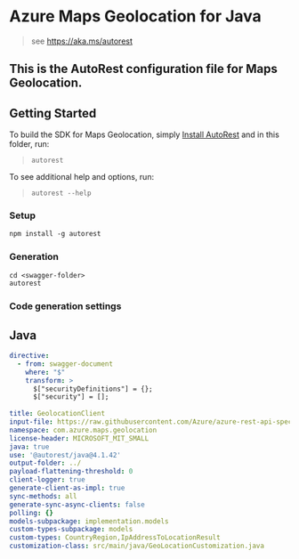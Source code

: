 # Azure Maps Geolocation for Java

> see https://aka.ms/autorest

This is the AutoRest configuration file for Maps Geolocation.
---
## Getting Started

To build the SDK for Maps Geolocation, simply [Install AutoRest](https://aka.ms/autorest) and in this folder, run:

> `autorest`

To see additional help and options, run:

> `autorest --help`

### Setup
```ps
npm install -g autorest
```

### Generation

```ps
cd <swagger-folder>
autorest
```

### Code generation settings

## Java

``` yaml
directive:
  - from: swagger-document
    where: "$"
    transform: >
      $["securityDefinitions"] = {};
      $["security"] = [];
        
title: GeolocationClient
input-file: https://raw.githubusercontent.com/Azure/azure-rest-api-specs/main/specification/maps/data-plane/Geolocation/preview/1.0/geolocation.json
namespace: com.azure.maps.geolocation
license-header: MICROSOFT_MIT_SMALL
java: true
use: '@autorest/java@4.1.42'
output-folder: ../
payload-flattening-threshold: 0
client-logger: true
generate-client-as-impl: true
sync-methods: all
generate-sync-async-clients: false
polling: {}
models-subpackage: implementation.models
custom-types-subpackage: models
custom-types: CountryRegion,IpAddressToLocationResult
customization-class: src/main/java/GeoLocationCustomization.java
```
